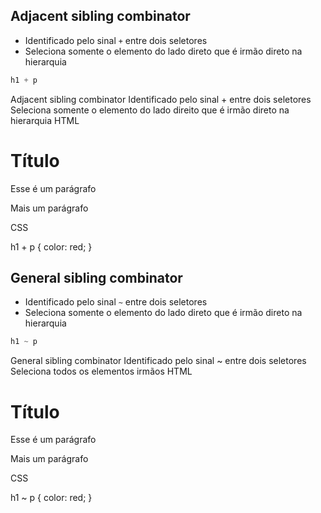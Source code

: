 ## Adjacent sibling combinator

* Identificado pelo sinal ` + ` entre dois seletores
* Seleciona somente o elemento do lado direto que é irmão direto na hierarquia

```css
h1 + p
```

Adjacent sibling combinator
Identificado pelo sinal + entre dois seletores
Seleciona somente o elemento do lado direito que é irmão direto na hierarquia
HTML

<h1>
  Título
</h1>
<p>
  Esse é um parágrafo
</p>
<p>
  Mais um parágrafo
</p>
CSS

h1 + p {
	color: red;
}

## General sibling combinator

* Identificado pelo sinal ` ~ ` entre dois seletores
* Seleciona somente o elemento do lado direto que é irmão direto na hierarquia

```css
h1 ~ p
```

General sibling combinator
Identificado pelo sinal ~ entre dois seletores
Seleciona todos os elementos irmãos
HTML

<h1>
  Título
</h1>
<p>
  Esse é um parágrafo
</p>
<p>
  Mais um parágrafo
</p>
CSS

h1 ~ p {
	color: red;
}